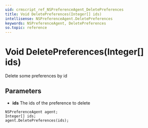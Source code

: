 ```yaml
---
uid: crmscript_ref_NSPreferenceAgent_DeletePreferences
title: Void DeletePreferences(Integer[] ids)
intellisense: NSPreferenceAgent.DeletePreferences
keywords: NSPreferenceAgent, DeletePreferences
so.topic: reference
---
```


# Void DeletePreferences(Integer[] ids)

Delete some preferences by id

## Parameters

* **ids** The ids of the preference to delete

```crmscript
NSPreferenceAgent agent;
Integer[] ids;
agent.DeletePreferences(ids);
```

